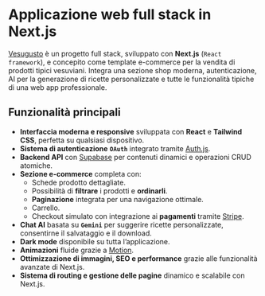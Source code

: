 # Applicazione web full stack in Next.js

[Vesugusto](https://nextjs-vesugusto.vercel.app) è un progetto full stack, sviluppato con **Next.js** (`React framework`), e concepito come template e-commerce per la vendita di prodotti tipici vesuviani. Integra una sezione shop moderna, autenticazione, AI per la generazione di ricette personalizzate e tutte le funzionalità tipiche di una web app professionale.

## Funzionalità principali

- **Interfaccia moderna e responsive** sviluppata con **React** e **Tailwind CSS**, perfetta su qualsiasi dispositivo.
- **Sistema di autenticazione** **`OAuth`** integrato tramite [Auth.js](https://authjs.dev/).
- **Backend API** con [Supabase](https://supabase.com/) per contenuti dinamici e operazioni CRUD atomiche.
- **Sezione e-commerce** completa con:
  - Schede prodotto dettagliate.
  - Possibilità di **filtrare** i prodotti e **ordinarli**.
  - **Paginazione** integrata per una navigazione ottimale.
  - Carrello.
  - Checkout simulato con integrazione ai **pagamenti** tramite [Stripe](https://stripe.com).
- **Chat AI** basata su **`Gemini`** per suggerire ricette personalizzate, consentirne il salvataggio e il download.
- **Dark mode** disponibile su tutta l’applicazione.
- **Animazioni** fluide grazie a [Motion](https://motion.dev/).
- **Ottimizzazione di immagini, SEO e performance** grazie alle funzionalità avanzate di Next.js.
- **Sistema di routing e gestione delle pagine** dinamico e scalabile con Next.js.
